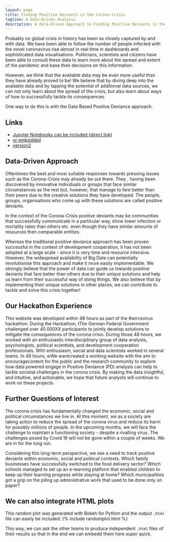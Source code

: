 ```yaml
---
layout: page
title: Finding Positive Deviants in the Corona Crisis
tagline: A Data-Driven Analysis
description: A Data-Driven Approach to Finding Positive Deviants in the Corona Crisis
---
```


Probably no global crisis in history has been so closely captured by and with data. We have been able to follow the number of people infected with the novel coronavirus rise almost in real time in dashboards and sophisticated data visualisations. Politicians, scientists and citizens have been able to consult these data to learn more about the spread and extent of the pandemic and base their decisions on this information. 

However, we think that the available data may be even more useful than they have already proved to be! We believe that by diving deep into the available data and by tapping the potential of additional data sources, we can not only learn about the spread of the crisis, but also learn about ways of how to successfully tackle its consequences.  

One way to do this is with the Data Based Positive Deviance approach.


## Links
- [Jupyter Notebooks can be included (direct link)](jupyter.html)
- [or embedded](pages/jupyter.html)
- [version2](pages/Plots.html)



## Data-Driven Approach
Oftentimes the best and most suitable responses towards pressing issues such as the Corona-Crisis may already be out there. They , having been discovered by innovative individuals or groups that face similar circumstances as the rest but, however, that manage to fare better than their peers due to the creative solutions they have developed. The people, groups, organisations who come up with these solutions are called positive deviants. 

In the context of the Corona-Crisis positive deviants may be communities that successfully communicate in a particular way, show lower infection or mortality rates than others etc. even though they have similar amounts of resources then comparable entities.

Whereas the traditional positive deviance approach has been proven successful in the context of development cooperation, it has not been adopted at a large scale - since it is very time and resource intensive. However, the widespread availability of Big Data can potentially revolutionise this approach and make it more easily implementable. We strongly believe that the power of data can guide us towards positive deviants that fare better than others due to their unique solutions and help us learn from their successful way of doing things. We also believe that by implementing their unique solutions in other places, we can contribute to tackle and solve this crisis together!


## Our Hackathon Experience
This website was developed within 48 hours as part of the #wirvsvirus hackathon.  During the Hackathon, tThe German Federal Government challenged over 40.000XX participants to jointly develop solutions to mitigate the consequences of the corona crisis. During those 48 hours, we worked with an enthusiastic interdisciplinary group of data analysts, psychologists, political scientists, and development cooperation professionals. With enthusiasm, social and data scientists worked in several teams. In 48 hours, wWe wantcreated a working website with the aim to encouragecontent for the public and the research community to explore how data powered engage in Positive Deviance (PD) analysis can help to tackle societal challenges in the corona crisis. By making the data insightful, and intuitive, and actionable, we hope that future analysts will continue to work on these projects. 


## Further Questions of Interest
The corona crisis has fundamentally changed the economic, social and political circumstances we live in. At this moment, we as a society are taking action to reduce the spread of the corona virus and reduce its harm for possibly millions of people. In the upcoming months, we will face the challenge to maintain a functioning society  - despite a rivalling virus. The challenges posed by Covid 19 will not be gone within a couple of weeks. We are in for the long run.

Considering this long-term perspective, we see a need to track positive deviants within economic, social and political contexts. Which family businesses have successfully switched to the food delivery sector? Which schools managed to set up an e-learning platform that enabled children to keep up their learning progress while staying at home? Which municipalities got a grip on the piling up administrative work that used to be done only on paper?


## We can also integrate HTML plots
This random plot was generated with Bokeh for Python and the output `.html` file can easily be included:
{% include randomplot.html %}

This way, we can ask the other teams to produce independent `.html` files of their results so that in the end we can embedd them here super quick.
